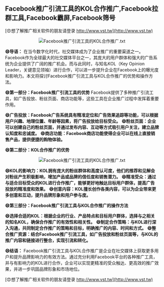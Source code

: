 ## **Facebook推广引流工具的KOL合作推广,Facebook拉群工具,Facebook霸屏,Facebook筛号**

[😍想了解推广相关软件的朋友请登录 http://www.vst.tw](http://www.vst.tw)

 <center><img src="https://vst.tw/MP4/tuiguang/png/1.png" alt="Facebook推广引流工具的KOL合作推广.txt"></center>

**😄导语：**
在当今数字化时代，社交媒体成为了企业推广的重要渠道之一。Facebook作为全球最大的社交媒体平台之一，其庞大的用户群体和强大的广告系统为企业提供了广阔的推广机会。而与此同时，与知名KOL（Key Opinion Leader，关键意见领袖）进行合作，可以进一步提升企业在Facebook上的曝光度和影响力。本文将探讨Facebook推广引流工具与KOL合作推广的优势和操作方法。

**😄第一部分：Facebook推广引流工具的优势**
Facebook提供了多种推广引流工具，如广告投放、粉丝页面、商店功能等，这些工具在企业推广过程中发挥着重要作用。

**😄广告投放：Facebook广告系统具有精准定位和广告效果追踪等功能，可以根据用户兴趣、地理位置、年龄等因素，将广告投放给目标受众。**
**😄粉丝页面：企业可以创建自己的粉丝页面，并通过发布内容、互动等方式吸引用户关注，建立品牌认知度和忠诚度。**
**😄商店功能：Facebook商店功能使得企业可以在线上直接销售产品，提供便捷的购物体验。**

**😄第二部分：KOL合作推广的优势**

 <center><img src="https://vst.tw/MP4/tuiguang/png/4.png" alt="Facebook推广引流工具的KOL合作推广.txt"></center>

**😄KOL的影响力：KOL拥有庞大的粉丝群体和高度认可度，他们的推荐和见解会对粉丝产生积极影响，增加产品或品牌的信任度和销售潜力。**
**😄精准受众：通过与适合目标受众的KOL进行合作推广，能够更好地触达目标用户群体，提高广告投放的精准度和效果。**
**😄创意内容：KOL擅长创作各类内容，可以为企业带来更多创意和互动，提升品牌形象和用户参与度。**

**😄第三部分：Facebook推广引流工具与KOL合作推广的操作方法**

**😄选择合适的KOL：根据企业的行业、产品特点和目标用户群体，选择与之相关的知名KOL，确保合作推广的有效性和相关性。**
**😄制定合作策略：与KOL进行深入沟通，共同制定合作推广的策略和目标，明确推广的内容、时间和方式。**
**😄整合推广资源：结合Facebook推广引流工具，如广告投放和粉丝页面等，与KOL的推广内容和链接进行整合，实现引流和转化。**

**😄结语：**
Facebook推广引流工具与KOL合作推广是企业在社交媒体上获取更多用户和提升品牌影响力的有效方法。通过充分利用Facebook平台的各种推广工具，并与有影响力的KOL进行合作，企业可以实现更精准的受众触达、更高效的推广效果，并进一步巩固品牌形象和市场地位。

[😍想了解推广相关软件的朋友请登录 http://www.vst.tw](http://www.vst.tw)



